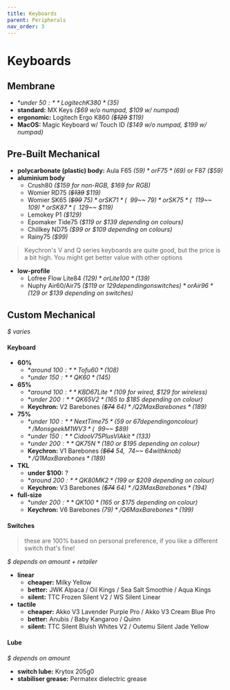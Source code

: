 ```yaml
---
title: Keyboards
parent: Peripherals
nav_order: 3
---
```

# Keyboards

## Membrane

- **under $50:** Logitech K380 *($35)*
- **standard:** MX Keys *($69 w/o numpad, $109 w/ numpad)*
- **ergonomic:** Logitech Ergo K860 *(~~$129~~ $119)*
- **MacOS:** Magic Keyboard w/ Touch ID *($149 w/o numpad, $199 w/ numpad)*

## Pre-Built Mechanical

- **polycarbonate (plastic) body:** Aula F65 *($59)* or F75 *($69)* or F87 *($59)*
- **aluminium body** 
	- Crush80 *($159 for non-RGB, $169 for RGB)*
	- Womier RD75 *(~~$139~~ $119)*
	- Womier SK65 *(~~$99~~ $75)* or SK71 *(~~$99~~ $79)* or SK75 *(~~$119~~ $109)* or SK87 *(~~$129~~ $119)*
	- Lemokey P1 *($129)*
	- Epomaker Tide75 *($119 or $139 depending on colours)*
	- Chillkey ND75 *($99 or $109 depending on colours)*
	- Rainy75 *($99)*

> Keychron's V and Q series keyboards are quite good, but the price is a bit high. You might get better value with other options

- **low-profile** 
	- Lofree Flow Lite84 *($129)* or Lite100 *($139)*
	- Nuphy Air60/Air75 *($119 or $129 depending on switches)* or Air96 *($129 or $139 depending on switches)* 

## Custom Mechanical

*$ varies*

#### Keyboard

- **60%** 
	- **around $100:** Tofu60 *($108)*
	- **under $150:** QK60 *($145)*
- **65%** 
	- **around $100:** KBD67 Lite *($109 for wired, $129 for wireless)*
	- **under $200:** QK65 V2 *($165 to $185 depending on colour)*
	- **Keychron:** V2 Barebones *(~~$74~~ $64)* / Q2 Max Barebones *($189)*
- **75%** 
	- **under $100:** NextTime75 *($59 or $67 depending on colour)* /  Monsgeek M1W V3 *(~~$99~~ $89)* 
	- **under $150:** Cidoo V75 Plus VIA kit *($133)*
	- **under $200:** QK75N *($180 or $195 depending on colour)*
	- **Keychron:** V1 Barebones *(~~$64~~ $54, ~~$74~~ $64 with knob)* / Q1 Max Barebones *($189)*
- **TKL**
	- **under $100:** ?
	- **around $200:** QK80 MK2 *($199 or $209 depending on colour)*
	- **Keychron:** V3 Barebones *(~~$74~~ $64)* / Q3 Max Barebones *($194)*
- **full-size**
	- **under $200:** QK100 *($165 or $175 depending on colour)*
	- **Keychron:** V6 Barebones *($79)* / Q6 Max Barebones *($199)*

#### Switches

> these are 100% based on personal preference, if you like a different switch that's fine!

*$ depends on amount + retailer*
- **linear**
	- **cheaper:** Milky Yellow
	- **better:** JWK Alpaca / Oil Kings / Sea Salt Smoothie / Aqua Kings
	- **silent:** TTC Frozen Silent V2 / WS Silent Linear
- **tactile**
	- **cheaper:** Akko V3 Lavender Purple Pro / Akko V3 Cream Blue Pro
	- **better:** Anubis / Baby Kangaroo / Quinn
	- **silent:** TTC Silent Bluish Whites V2 / Outemu Silent Jade Yellow

#### Lube

*$ depends on amount*
- **switch lube:** Krytox 205g0
- **stabiliser grease:** Permatex dielectric grease
